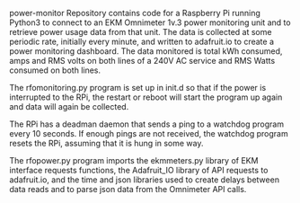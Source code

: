 power-monitor
Repository contains code for a Raspberry Pi running Python3 to connect
to an EKM Omnimeter 1v.3 power monitoring unit and to retrieve power
usage data from that unit. The data is collected at some periodic rate,
initially every minute, and written to adafruit.io to create a power
monitoring dashboard. The data monitored is total kWh consumed, amps 
and RMS volts on both lines of a 240V AC service and RMS Watts consumed
on both lines.

The rfomonitoring.py program is set up in init.d so that if the power
is interrupted to the RPi, the restart or reboot will start the program
up again and data will again be collected.

The RPi has a deadman daemon that sends a ping to a watchdog program 
every 10 seconds. If enough pings are not received, the watchdog program
resets the RPi, assuming that it is hung in some way.

The rfopower.py program imports the ekmmeters.py library of EKM interface
requests functions, the Adafruit_IO library of API requests to adafruit.io,
and the time and json libraries used to create delays between data reads
and to parse json data from the Omnimeter API calls.
